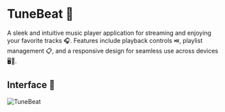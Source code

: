 # TuneBeat 🎵

A sleek and intuitive music player application for streaming and enjoying your favorite tracks 🎧. Features include playback controls ⏯️, playlist management 📋, and a responsive design for seamless use across devices 🖥️📱.

## Interface 📸

![TuneBeat](/TuneBeat.png)
